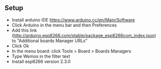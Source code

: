 
## Setup
- Install arduino IDE https://www.arduino.cc/en/Main/Software
- Click Arduino in the menu bar and then Preferences
- Add this link (http://arduino.esp8266.com/stable/package_esp8266com_index.json) to "Additional boards Manager URLs"
- Click Ok
- In the menu board: click Tools > Board > Boards Managers
- Type Wemos in the filter text
- Install esp8266 version 2.3.0
